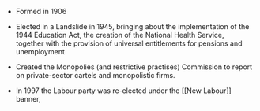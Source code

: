 - Formed in 1906 
- Elected in a Landslide in 1945, bringing about the implementation of the 1944 Education Act, the creation of the National Health Service, together with the provision of universal entitlements for pensions and unemployment 
- Created the Monopolies (and restrictive practises) Commission to report on private-sector cartels and monopolistic firms.

- In 1997 the Labour party was re-elected under the [[New Labour]] banner, 